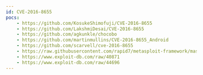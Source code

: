 ```yaml
---
id: CVE-2016-8655
pocs:
    - https://github.com/KosukeShimofuji/CVE-2016-8655
    - https://github.com/LakshmiDesai/CVE-2016-8655
    - https://github.com/agkunkle/chocobo
    - https://github.com/martinmullins/CVE-2016-8655_Android
    - https://github.com/scarvell/cve-2016-8655
    - https://raw.githubusercontent.com/rapid7/metasploit-framework/master/modules/exploits/linux/local/af_packet_chocobo_root_priv_esc.rb
    - https://www.exploit-db.com/raw/40871
    - https://www.exploit-db.com/raw/44696
---
```

